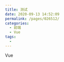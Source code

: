 ```yaml
---
title: 测试
date: 2020-09-13 14:52:09
permalink: /pages/026512/
categories: 
  - 前端
  - Vue
tags: 
  - 
---
```


Vue
